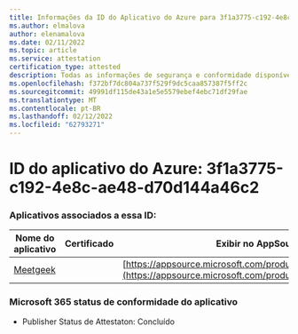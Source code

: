 ```yaml
---
title: Informações da ID do Aplicativo do Azure para 3f1a3775-c192-4e8c-ae48-d70d144a46c2
ms.author: elmalova
author: elenamalova
ms.date: 02/11/2022
ms.topic: article
ms.service: attestation
certification_type: attested
description: Todas as informações de segurança e conformidade disponíveis para 3f1a3775-c192-4e8c-ae48-d70d144a46c2.
ms.openlocfilehash: f372bf7dc804a737f529f9dc5caa857387f5ff2c
ms.sourcegitcommit: 49991df115de43a1e5e5579ebef4ebc71df29fae
ms.translationtype: MT
ms.contentlocale: pt-BR
ms.lasthandoff: 02/12/2022
ms.locfileid: "62793271"
---
```

# <a name="azure-app-id-3f1a3775-c192-4e8c-ae48-d70d144a46c2"></a>ID do aplicativo do Azure: 3f1a3775-c192-4e8c-ae48-d70d144a46c2


### <a name="apps-associated-with-this-id"></a>Aplicativos associados a essa ID:
| **Nome do aplicativo** | **Certificado** | **Exibir no AppSource** |
|--------------|---------------|-----------------------|
| [Meetgeek](https://docs.microsoft.com/microsoft-365-app-certification/forward/WA200003720) |  | [https://appsource.microsoft.com/product/office/WA200003720](https://appsource.microsoft.com/product/office/WA200003720) |

### <a name="microsoft-365-app-compliance-status"></a>Microsoft 365 status de conformidade do aplicativo
- Publisher Status de Attestaton: Concluído
